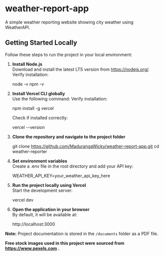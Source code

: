 # weather-report-app
A simple weather reporting website showing city weather using WeatherAPI.


## Getting Started Locally

Follow these steps to run the project in your local environment:

1. **Install Node.js**  
   Download and install the latest LTS version from https://nodejs.org/.  
   Verify installation:

   node -v
   npm -v



2. **Install Vercel CLI globally**  
   Use the following command:
   Verify installation:

   npm install -g vercel

   Check if installed correctly:

   vercel --version



3. **Clone the repository and navigate to the project folder**  
   
   git clone https://github.com/MadurangaWicky/weather-report-app.git
   cd weather-reporter



4. **Set environment variables**  
   Create a .env file in the root directory and add your API key:
  
   WEATHER_API_KEY=your_weather_api_key_here



5. **Run the project locally using Vercel**  
   Start the development server:
  
   vercel dev



6. **Open the application in your browser**  
   By default, it will be available at:
  
   http://localhost:3000



**Note:** Project documentation is stored in the `/documents` folder as a PDF file.


**Free stock images used in this project were sourced from https://www.pexels.com  .**
